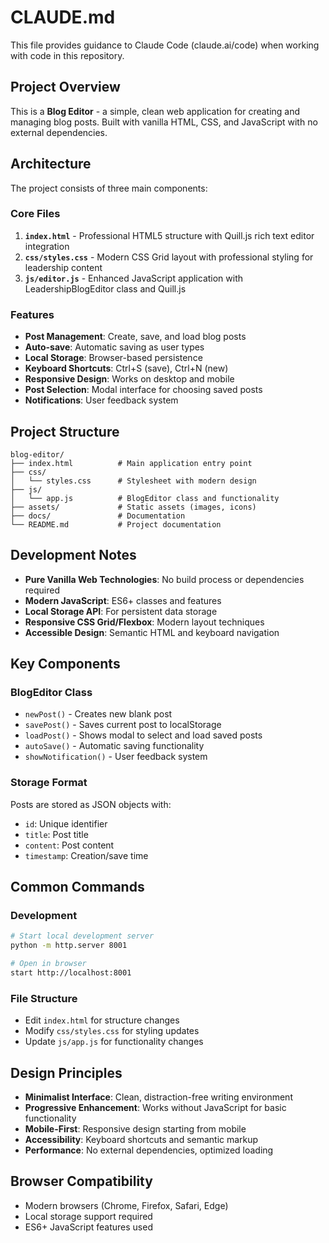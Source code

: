 # CLAUDE.md

This file provides guidance to Claude Code (claude.ai/code) when working with code in this repository.

## Project Overview

This is a **Blog Editor** - a simple, clean web application for creating and managing blog posts. Built with vanilla HTML, CSS, and JavaScript with no external dependencies.

## Architecture

The project consists of three main components:

### Core Files

1. **`index.html`** - Professional HTML5 structure with Quill.js rich text editor integration
2. **`css/styles.css`** - Modern CSS Grid layout with professional styling for leadership content
3. **`js/editor.js`** - Enhanced JavaScript application with LeadershipBlogEditor class and Quill.js

### Features

- **Post Management**: Create, save, and load blog posts
- **Auto-save**: Automatic saving as user types
- **Local Storage**: Browser-based persistence
- **Keyboard Shortcuts**: Ctrl+S (save), Ctrl+N (new)
- **Responsive Design**: Works on desktop and mobile
- **Post Selection**: Modal interface for choosing saved posts
- **Notifications**: User feedback system

## Project Structure

```
blog-editor/
├── index.html          # Main application entry point
├── css/
│   └── styles.css      # Stylesheet with modern design
├── js/
│   └── app.js          # BlogEditor class and functionality
├── assets/             # Static assets (images, icons)
├── docs/               # Documentation
└── README.md           # Project documentation
```

## Development Notes

- **Pure Vanilla Web Technologies**: No build process or dependencies required
- **Modern JavaScript**: ES6+ classes and features
- **Local Storage API**: For persistent data storage
- **Responsive CSS Grid/Flexbox**: Modern layout techniques
- **Accessible Design**: Semantic HTML and keyboard navigation

## Key Components

### BlogEditor Class
- `newPost()` - Creates new blank post
- `savePost()` - Saves current post to localStorage
- `loadPost()` - Shows modal to select and load saved posts
- `autoSave()` - Automatic saving functionality
- `showNotification()` - User feedback system

### Storage Format
Posts are stored as JSON objects with:
- `id`: Unique identifier
- `title`: Post title
- `content`: Post content
- `timestamp`: Creation/save time

## Common Commands

### Development
```bash
# Start local development server
python -m http.server 8001

# Open in browser
start http://localhost:8001
```

### File Structure
- Edit `index.html` for structure changes
- Modify `css/styles.css` for styling updates
- Update `js/app.js` for functionality changes

## Design Principles

- **Minimalist Interface**: Clean, distraction-free writing environment
- **Progressive Enhancement**: Works without JavaScript for basic functionality
- **Mobile-First**: Responsive design starting from mobile
- **Accessibility**: Keyboard shortcuts and semantic markup
- **Performance**: No external dependencies, optimized loading

## Browser Compatibility

- Modern browsers (Chrome, Firefox, Safari, Edge)
- Local storage support required
- ES6+ JavaScript features used